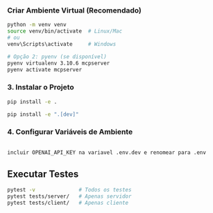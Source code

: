 
### Criar Ambiente Virtual (Recomendado)
```bash
python -m venv venv
source venv/bin/activate  # Linux/Mac
# ou
venv\Scripts\activate     # Windows

# Opção 2: pyenv (se disponível)
pyenv virtualenv 3.10.6 mcpserver
pyenv activate mcpserver
```

### 3. Instalar o Projeto
```bash
pip install -e .

pip install -e ".[dev]"
```

### 4. Configurar Variáveis de Ambiente
```bash

incluir OPENAI_API_KEY na variavel .env.dev e renomear para .env

```

##  Executar Testes

```bash
pytest -v              # Todos os testes
pytest tests/server/   # Apenas servidor
pytest tests/client/   # Apenas cliente
```
